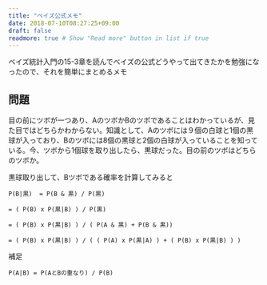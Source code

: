 ```yaml
---
title: "ベイズ公式メモ"
date: 2018-07-10T08:27:25+09:00
draft: false
readmore: true # Show "Read more" button in list if true
---
```



ベイズ統計入門の15-3章を読んでベイズの公式どうやって出てきたかを勉強になったので、それを簡単にまとめるメモ


## 問題
目の前にツボが一つあり、AのツボかBのツボであることはわかっているが、見た目ではどちらかわからない。知識として、Aのツボには９個の白球と1個の黒球が入っており、Bのツボには8個の黒球と2個の白球が入っていることを知っている。今、ツボから1個球を取り出したら、黒球だった。目の前のツボはどちらのツボか。

黒球取り出して、Bツボである確率を計算してみると

```
P(B|黒)  = P(B & 黒) / P(黒) 

= ( P(B) x P(黒|B) ) / P(黒)

= ( P(B) x P(黒|B) ) / ( P(A & 黒) + P(B & 黒))

= ( P(B) x P(黒|B) ) / ( ( P(A) x P(黒|A) ) + ( P(B) x P(黒|B) ) ) 
```

補足

```
P(A|B) = P(AとBの重なり) / P(B)
```

